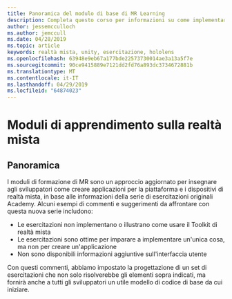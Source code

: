 ```yaml
---
title: Panoramica del modulo di base di MR Learning
description: Completa questo corso per informazioni su come implementare il riconoscimento volto di Azure in un'applicazione di realtà mista.
author: jessemcculloch
ms.author: jemccull
ms.date: 04/28/2019
ms.topic: article
keywords: realtà mista, unity, esercitazione, hololens
ms.openlocfilehash: 63948e9eb67a177bde22573730014ae3a13a5f7e
ms.sourcegitcommit: 90ce9415889e7121dd2fd76a893dc3734672881b
ms.translationtype: MT
ms.contentlocale: it-IT
ms.lasthandoff: 04/29/2019
ms.locfileid: "64874023"
---
```

# <a name="mr-learning-modules"></a>Moduli di apprendimento sulla realtà mista

## <a name="overview"></a>Panoramica

I moduli di formazione di MR sono un approccio aggiornato per insegnare agli sviluppatori come creare applicazioni per la piattaforma e i dispositivi di realtà mista, in base alle informazioni della serie di esercitazioni originali Academy. Alcuni esempi di commenti e suggerimenti da affrontare con questa nuova serie includono:

* Le esercitazioni non implementano o illustrano come usare il Toolkit di realtà mista
* Le esercitazioni sono ottime per imparare a implementare un'unica cosa, ma non per creare un'applicazione
* Non sono disponibili informazioni aggiuntive sull'interfaccia utente

Con questi commenti, abbiamo impostato la progettazione di un set di esercitazioni che non solo risolverebbe gli elementi sopra indicati, ma fornirà anche a tutti gli sviluppatori un utile modello di codice di base da cui iniziare.
